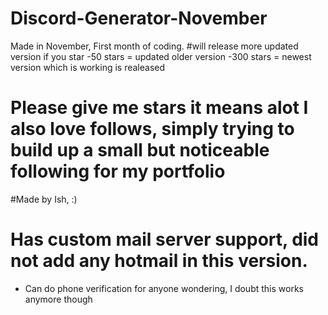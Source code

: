 # Discord-Generator-November
 Made in November, First month of coding. 
 #will release more updated version if you star
 -50 stars = updated older version
 -300 stars = newest version which is working is realeased
 
 
# Please give me stars it means alot I also love follows, simply trying to build up a small but noticeable following for my portfolio

#Made by Ish, :)
# Has custom mail server support, did not add any hotmail in this version.
- Can do phone verification for anyone wondering, I doubt this works anymore though
